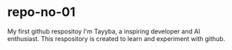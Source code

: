 # repo-no-01
My first github respositoy
I'm Tayyba, a inspiring developer and AI enthusiast.
This respository is created to learn and experiment with github.
